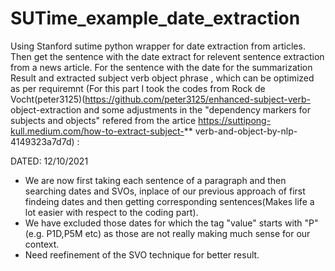 # SUTime_example_date_extraction
Using Stanford sutime python wrapper for date extraction from articles. Then get the sentence with the date extract for relevent sentence extraction from a news article. 
For the sentence with the date for the summarization Result and extracted subject verb object phrase
, which can be optimized as per requiremnt (For this part I took the codes from Rock de Vocht(peter3125)(https://github.com/peter3125/enhanced-subject-verb-
object-extraction and some adjustments in the "dependency markers for subjects and objects" refered from the artice https://suttipong-kull.medium.com/how-to-extract-subject-** verb-and-object-by-nlp-4149323a7d7d) :

DATED: 12/10/2021
* We are now first taking each sentence of a paragraph and then searching dates and SVOs, inplace of our previous approach of first findeing dates and then getting corresponding sentences(Makes life a lot easier with respect to the coding part).
* We have excluded those dates for which the tag "value" starts with "P"(e.g. P1D,P5M etc) as those are not really making much sense for our context.
* Need reefinement of the SVO technique for better result.
